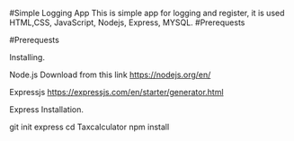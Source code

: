 #Simple Logging App
This is simple app for logging and register, it is used HTML,CSS, JavaScript, Nodejs, Express, MYSQL.
#Prerequests


#Prerequests

Installing.

Node.js
Download from this link
https://nodejs.org/en/


Expressjs
https://expressjs.com/en/starter/generator.html

Express Installation.

git init
express
cd Taxcalculator
npm install











